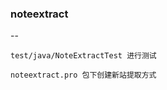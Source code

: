 ### noteextract
--
```$xslt
test/java/NoteExtractTest 进行测试 
```
```$xslt
noteextract.pro 包下创建新站提取方式
```
